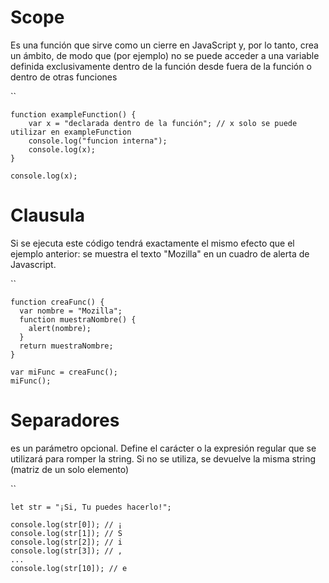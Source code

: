 # Scope

Es una función que sirve como un cierre en JavaScript y, por lo tanto, crea un ámbito, de modo que (por ejemplo) no se puede acceder a una variable definida exclusivamente dentro de la función desde fuera de la función o dentro de otras funciones

``

```
function exampleFunction() {
    var x = "declarada dentro de la función"; // x solo se puede utilizar en exampleFunction
    console.log("funcion interna");
    console.log(x);
}

console.log(x);
```

# Clausula

Si se ejecuta este código tendrá exactamente el mismo efecto que el ejemplo anterior: se muestra el texto "Mozilla" en un cuadro de alerta de Javascript.

``

```
function creaFunc() {
  var nombre = "Mozilla";
  function muestraNombre() {
    alert(nombre);
  }
  return muestraNombre;
}

var miFunc = creaFunc();
miFunc();
```

# Separadores

 es un parámetro opcional. Define el carácter o la expresión regular que se utilizará para romper la string. Si no se utiliza, se devuelve la misma string (matriz de un solo elemento)

``

```
let str = "¡Si, Tu puedes hacerlo!";

console.log(str[0]); // ¡
console.log(str[1]); // S
console.log(str[2]); // i
console.log(str[3]); // ,
...
console.log(str[10]); // e
```